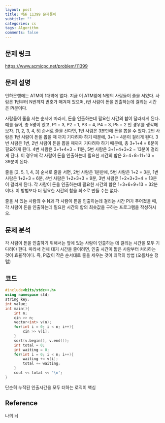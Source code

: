 ```yaml
---
layout: post
title: 백준 11399 문제풀이
subtitle: ""
categories: cs
tags: Algorithm
comments: false
---
```


## 문제 링크

<https://www.acmicpc.net/problem/11399>

## 문제 설명

인하은행에는 ATM이 1대밖에 없다. 지금 이 ATM앞에 N명의 사람들이 줄을 서있다. 사람은 1번부터 N번까지 번호가 매겨져 있으며, i번 사람이 돈을 인출하는데 걸리는 시간은 Pi분이다.

사람들이 줄을 서는 순서에 따라서, 돈을 인출하는데 필요한 시간의 합이 달라지게 된다. 예를 들어, 총 5명이 있고, P1 = 3, P2 = 1, P3 = 4, P4 = 3, P5 = 2 인 경우를 생각해보자. [1, 2, 3, 4, 5] 순서로 줄을 선다면, 1번 사람은 3분만에 돈을 뽑을 수 있다. 2번 사람은 1번 사람이 돈을 뽑을 때 까지 기다려야 하기 때문에, 3+1 = 4분이 걸리게 된다. 3번 사람은 1번, 2번 사람이 돈을 뽑을 때까지 기다려야 하기 때문에, 총 3+1+4 = 8분이 필요하게 된다. 4번 사람은 3+1+4+3 = 11분, 5번 사람은 3+1+4+3+2 = 13분이 걸리게 된다. 이 경우에 각 사람이 돈을 인출하는데 필요한 시간의 합은 3+4+8+11+13 = 39분이 된다.

줄을 [2, 5, 1, 4, 3] 순서로 줄을 서면, 2번 사람은 1분만에, 5번 사람은 1+2 = 3분, 1번 사람은 1+2+3 = 6분, 4번 사람은 1+2+3+3 = 9분, 3번 사람은 1+2+3+3+4 = 13분이 걸리게 된다. 각 사람이 돈을 인출하는데 필요한 시간의 합은 1+3+6+9+13 = 32분이다. 이 방법보다 더 필요한 시간의 합을 최소로 만들 수는 없다.

줄을 서 있는 사람의 수 N과 각 사람이 돈을 인출하는데 걸리는 시간 Pi가 주어졌을 때, 각 사람이 돈을 인출하는데 필요한 시간의 합의 최솟값을 구하는 프로그램을 작성하시오.

## 문제 분석

각 사람이 돈을 인출하기 위해서는 앞에 있는 사람이 인출하는 데 걸리는 시간을 모두 기다려야 한다. 
따라서 전체 대기 시간을 줄이려면, 인출 시간이 짧은 사람부터 처리하는 것이 효율적이다.
즉, Pi값이 작은 순서대로 줄을 세우는 것이 최적의 방법 (오름차순 정렬)

## 코드

```cpp
#include<bits/stdc++.h>
using namespace std;
string key;
int value;
int main(){
    int n;
    cin >> n;
    vector<int> v(n);
    for(int i = 0; i < n; i++){
        cin >> v[i];
    }
    sort(v.begin(), v.end());
    int total = 0;
    int waiting = 0;
    for(int i = 0; i < n; i++){
        waiting += v[i];
        total += waiting;
    }
    cout << total << '\n';
}
```
단순히 누적된 인출시간을 모두 더하는 로직이 핵심 

## Reference

나의 뇌